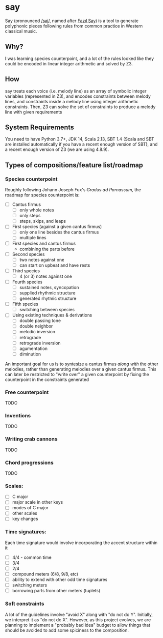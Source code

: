 # say

Say (pronounced [/saj/](https://en.wikipedia.org/wiki/Help:IPA/Turkish), named after [Fazıl Say](https://en.wikipedia.org/wiki/Faz%C4%B1l_Say)) is
a tool to generate polyphonic pieces following rules from common practice in Western classical music.

## Why?

I was learning species counterpoint, and a lot of the rules looked like they could be encoded in linear integer arithmetic and solved by Z3.

## How

say treats each voice (i.e. melody line) as an array of symbolic integer variables (represented in Z3), and encodes constraints between melody lines, and constraints inside a melody line using integer arithmetic constraints. Then, Z3 can solve the set of constraints to produce a melody line with given requirements

## System Requirements

You need to have Python 3.7+, JDK 14, Scala 2.13, SBT 1.4 (Scala and SBT are installed automatically if you have a recent enough version of SBT), and a recent enough version of Z3 (we are using 4.8.9).

## Types of compositions/feature list/roadmap

### Species counterpoint

Roughly following Johann Joseph Fux's _Gradus ad Parnassum_, the roadmap for species counterpoint is:

- [ ] Cantus firmus
    - [ ] only whole notes
    - [ ] only steps
    - [ ] steps, skips, and leaps
- [ ] First species (against a given cantus firmus)
    - [ ] only one line besides the cantus firmus
    - [ ] multiple lines
- [ ] First species and cantus firmus
    - combining the parts before
- [ ] Second species
    - [ ] two notes against one
    - [ ] can start on upbeat and have rests
- [ ] Third species
    - [ ] 4 (or 3) notes against one
- [ ] Fourth species
    - [ ] sustained notes, syncopation
    - [ ] supplied rhythmic structure
    - [ ] generated rhytmic structure
- [ ] Fifth species
    - [ ] switching between species
- [ ] Using existing techniques & derivations
    - [ ] double passing tone
    - [ ] double neighbor
    - [ ] melodic inversion
    - [ ] retrograde
    - [ ] retrograde inversion
    - [ ] agumentation
    - [ ] diminution

An important goal for us is to syntesize a cantus firmus *along with* the other melodies, rather than generating melodies over a given cantus firmus. This can later be restricted to "write over" a given counterpoint by fixing the counterpoint in the constraints generated

### Free counterpoint

TODO

### Inventions

TODO

### Writing crab cannons

TODO

### Chord progressions

TODO

### Scales:

- [ ] C major
- [ ] major scale in other keys
- [ ] modes of C major
- [ ] other scales
- [ ] key changes

### Time signatures:

Each time signature would involve incorporating the accent structure within it

- [ ] 4/4 - common time
- [ ] 3/4
- [ ] 2/4
- [ ] compound meters (6/8, 9/8, etc)
- [ ] ability to extend with other odd time signatures
- [ ] switching meters
- [ ] borrowing parts from other meters (tuplets)

### Soft constraints

A lot of the guidelines involve "avoid X" along with "do not do Y". Initially, we interpret it as "do not do X". However, as this project evolves, we are planning to implement a "probably bad idea" budget to allow things that should be avoided to add some spiciness to the composition.
